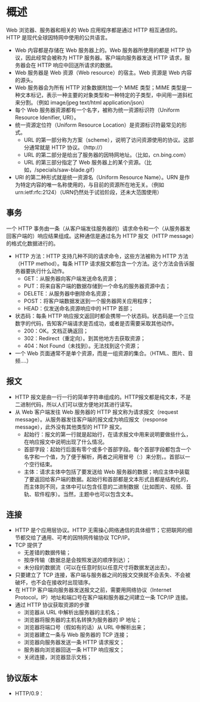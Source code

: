 # 概述
Web 浏览器、服务器和相关的 Web 应用程序都是通过 HTTP 相互通信的。HTTP 是现代全球因特网中使用的公共语言。

+ Web 内容都是存储在 Web 服务器上的。Web 服务器所使用的都是 HTTP 协议，因此经常会被称为 HTTP 服务器。客户端向服务器发送 HTTP 请求，服务器会在 HTTP 响应中回送所请求的数据。
+ Web 服务器是 Web 资源（Web resource）的宿主。Web 资源是 Web 内容的源头。
+ Web 服务器会为所有 HTTP 对象数据附加一个 MIME 类型；MIME 类型是一种文本标记，表示一种主要的对象类型和一种特定的子类型，中间用一道斜杠来分割。（例如 image/jpeg text/html application/json）
+ 每个 Web 服务器资源都有一个名字，被称为统一资源标识符（Uniform Resource Idenifier, URI）。
+ 统一资源定位符（Uniform Resource Location）是资源标识符最常见的形式。 
    + URL 的第一部分称为方案（scheme），说明了访问资源使用的协议。这部分通常就是 HTTP 协议。（http://）
    + URL 的第二部分是给出了服务器的因特网地址。（比如，cn.bing.com）
    + URL 的第三部分指定了 Web 服务器上的某个资源。（比如，/specials/saw-blade.gif）
+ URI 的第二种形式就是统一资源名（Uniform Resource Name）。URN 是作为特定内容的唯一名称使用的，与目前的资源所在地无关。（例如urn:ietf:rfc:2124）（URN仍然处于试验阶段，还未大范围使用）

## 事务 
一个 HTTP 事务由一条（从客户端发往服务器的）请求命令和一个（从服务器发回客户端的）响应结果组成。这种通信是通过名为 HTTP 报文（HTTP message）的格式化数据进行的。

+ HTTP 方法：HTTP 支持几种不同的请求命令，这些方法被称为 HTTP 方法（HTTP method）。每条 HTTP 请求报文都包含一个方法。这个方法会告诉服务器要执行什么动作。
    + GET：从服务器向客户端发送命名资源；
    + PUT：将来自客户端的数据存储到一个命名的服务器资源中去；
    + DELETE：从服务器中删除命名资源；
    + POST：将客户端数据发送到一个服务器网关应用程序；
    + HEAD：仅发送命名资源响应中的 HTTP 首部；
+ 状态码：每条 HTTP 响应报文返回时都会携带一个状态码。状态码是一个三位数字的代码，告知客户端请求是否成功，或者是否需要采取其他动作。
    + 200：OK。文档正确返回；
    + 302：Redirect（重定向）。到其他地方去获取资源；
    + 404：Not Found（未找到）。无法找到这个资源；
+ 一个 Web 页面通常不是单个资源，而是一组资源的集合。（HTML、图片、音频....）

## 报文
+ HTTP 报文是由一行一行的简单字符串组成的。HTTP报文都是纯文本，不是二进制代码，所以人们可以很方便地对其进行读写。
+ 从 Web 客户端发往 Web 服务器的 HTTP 报文称为请求报文（request message）。从服务器发往客户端的报文成为响应报文（response message），此外没有其他类型的 HTTP 报文。
    + 起始行：报文的第一行就是起始行，在请求报文中用来说明要做些什么，在响应报文中说明出现了什么情况。
    + 首部字段：起始行后面有零个或多个首部字段。每个首部字段都包含一个名字和一个值，为了便于解析，两者之间用冒号（:）来分割，。首部以一个空行结束。
    + 主体：请求主体中包括了要发送给 Web 服务器的数据；响应主体中装载了要返回给客户端的数据。起始行和首部都是文本形式且都是结构化的，而主体则不同，主体中可以包含任意的二进制数据（比如图片、视频、音轨、软件程序）。当然，主题中也可以包含文本。

## 连接
+ HTTP 是个应用层协议。HTTP 无需操心网络通信的具体细节；它把联网的细节都交给了通用、可考的因特网传输协议 TCP/IP。
+ TCP 提供了
    + 无差错的数据传输；
    + 按序传输（数据总是会按照发送的顺序到达）；
    + 未分段的数据流（可以在任意时刻以任意尺寸将数据发送出去）。
+ 只要建立了 TCP 连接，客户端与服务器之间的报文交换就不会丢失、不会被破坏，也不会在接收时出现错序。
+ 在 HTTP 客户端向服务器发送报文之前，需要用网络协议（Internet Protocol，IP）地址和端口号在客户端和服务器之间建立一条 TCP/IP 连接。
+ 通过 HTTP 协议获取资源的步骤
    + 浏览器从 URL 中解析出服务器的主机名；
    + 浏览器将服务器的主机名转换为服务器的 IP 地址；
    + 浏览器将端口号（假如有的话）从 URL 中解析出来；
    + 浏览器建立一条与 Web 服务器的 TCP 连接；
    + 浏览器向服务器发送一条 HTTP 请求报文；
    + 服务器向浏览器回送一条 HTTP 响应报文；
    + 关闭连接，浏览器显示文档；

## 协议版本
+ HTTP/0.9：